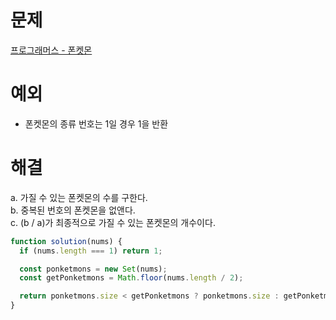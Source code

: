 # 문제

[프로그래머스 - 폰켓몬](https://school.programmers.co.kr/learn/courses/30/lessons/1845)

# 예외

- 폰켓몬의 종류 번호는 1일 경우 1을 반환

# 해결

a. 가질 수 있는 폰켓몬의 수를 구한다.  
b. 중복된 번호의 폰켓몬을 없앤다.  
c. (b / a)가 최종적으로 가질 수 있는 폰켓몬의 개수이다.

```js
function solution(nums) {
  if (nums.length === 1) return 1;

  const ponketmons = new Set(nums);
  const getPonketmons = Math.floor(nums.length / 2);

  return ponketmons.size < getPonketmons ? ponketmons.size : getPonketmons;
}
```
